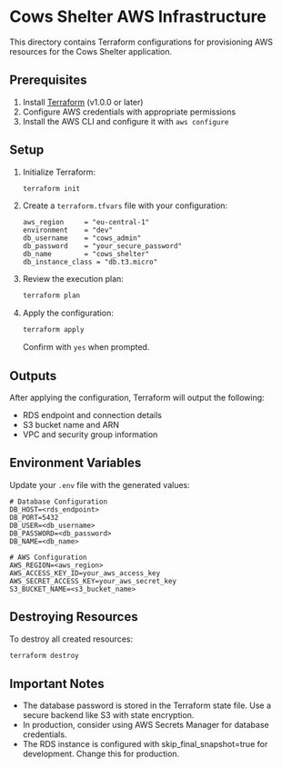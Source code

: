 # Cows Shelter AWS Infrastructure

This directory contains Terraform configurations for provisioning AWS resources for the Cows Shelter application.

## Prerequisites

1. Install [Terraform](https://www.terraform.io/downloads.html) (v1.0.0 or later)
2. Configure AWS credentials with appropriate permissions
3. Install the AWS CLI and configure it with `aws configure`

## Setup

1. Initialize Terraform:
   ```bash
   terraform init
   ```

2. Create a `terraform.tfvars` file with your configuration:
   ```hcl
   aws_region     = "eu-central-1"
   environment    = "dev"
   db_username    = "cows_admin"
   db_password    = "your_secure_password"
   db_name        = "cows_shelter"
   db_instance_class = "db.t3.micro"
   ```

3. Review the execution plan:
   ```bash
   terraform plan
   ```

4. Apply the configuration:
   ```bash
   terraform apply
   ```
   
   Confirm with `yes` when prompted.

## Outputs

After applying the configuration, Terraform will output the following:

- RDS endpoint and connection details
- S3 bucket name and ARN
- VPC and security group information

## Environment Variables

Update your `.env` file with the generated values:

```
# Database Configuration
DB_HOST=<rds_endpoint>
DB_PORT=5432
DB_USER=<db_username>
DB_PASSWORD=<db_password>
DB_NAME=<db_name>

# AWS Configuration
AWS_REGION=<aws_region>
AWS_ACCESS_KEY_ID=your_aws_access_key
AWS_SECRET_ACCESS_KEY=your_aws_secret_key
S3_BUCKET_NAME=<s3_bucket_name>
```

## Destroying Resources

To destroy all created resources:

```bash
terraform destroy
```

## Important Notes

- The database password is stored in the Terraform state file. Use a secure backend like S3 with state encryption.
- In production, consider using AWS Secrets Manager for database credentials.
- The RDS instance is configured with skip_final_snapshot=true for development. Change this for production.

